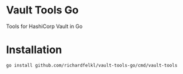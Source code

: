 # Vault Tools Go
Tools for HashiCorp Vault in Go

# Installation

```
go install github.com/richardfelkl/vault-tools-go/cmd/vault-tools
```